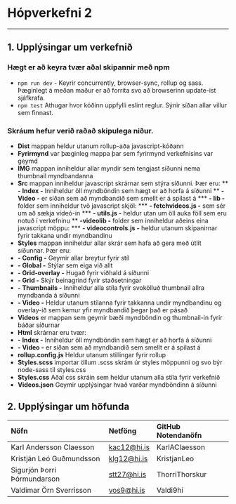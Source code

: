 # Hópverkefni 2
---
## 1. Upplýsingar um verkefnið
### Hægt er að keyra tvær aðal skipannir með npm
* `npm run dev` - Keyrir concurrently, browser-sync, rollup og sass. Þæginlegt á meðan maður er að forrita svo að browserinn update-ist sjáfkrafa.
* `npm test` Athugar hvor kóðinn uppfylli eslint reglur. Sýnir síðan allar villur sem finnast.
### Skráum hefur verið raðað skipulega niður.
* **Dist** mappan heldur utanum rollup-aða javascript-kóðann
* **Fyrirmynd** var þæginleg mappa þar sem fyrirmynd verkefnisins var geymd
* **IMG** mappan inniheldur allar myndir sem tengjast síðunni nema thumbnail myndbandanna
* **Src** mappan inniheldur javascript skrárnar sem stýra síðunni. Þær eru:
** **- Index -** Inniheldur öll myndböndin sem hægt er að horfa á síðunni
** **- Video -** er síðan sem að myndbandið sem smellt er  á spilast á
   *** **- lib -** folder sem inniheldur tvö javascript skjöl:
      *** **- fetchvideos.js -** sem sér um að sækja vídeó-in 
      *** **- utils.js -** heldur utan um öll auka föll sem eru notuð í verkefninu
   ** **-videolib -** folder sem inniheldur aðeins eina javascript möppu:
      *** **- videocontrols.js -** heldur utanum skipanirnar fyrir takkana undir myndbandinu
* **Styles** mappan inniheldur allar skrár sem hafa að gera með útlit síðunnar. Þær eru:
* **- Config -** Geymir allar breytur fyrir stíl
* **- Global -** Stýlar sem eiga við allt
* **- Grid-overlay -** Hugað fyrir viðhald á síðunni
* **- Grid -** Skýr beinagrind fyrir staðsetningar
* **- Thumbnails -** Inniheldur alla stíla fyrir svokölluð thumbnail allra myndbanda á síðunni
* **- Video -** Heldur utanum stílanna fyrir takkanna undir myndbandinu og overlay-ið sem kemur yfir myndbandið þegar það er pásað
* **Videos** er mappan sem geymir bæði myndböndin og thumbnail-in fyrir báðar síðurnar
* **Html** skrárnar eru tvær:
* **- Index -** Inniheldur öll myndböndin sem hægt er að horfa á síðunni
* **- Video -** er síðan sem að myndbandið sem smellt er  á spilast á
* **rollup.config.js** Heldur utanum stillingar fyrir rollup
* **Styles.scss** importar öllum .scss skrám úr styles möppunni og svo býr node-sass til styles.css 
* **Styles.css** Aðal css skráin sem heldur utanum alla stíla fyrir verkefnið
* **Videos.json** Geymir upplýsingar hvað varðar myndböndinn á síðunni
## 2. Upplýsingar um höfunda
| Nöfn                        | Netföng       | GitHub Notendanöfn |
| :----------------------------|:-------------| :------------------|
| Karl Andersson Claesson     | kac12@hi.is   | KarlAClaesson |
| Kristján Leó Guðmundsson    | klg12@hi.is   | KristjanLeo   |
| Sigurjón Þorri Þórmundarson | stt27@hi.is   | ThorriThorskur|
| Valdimar Örn Sverrisson     | vos9@hi.is    | Valdi9hi      |
